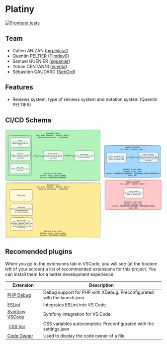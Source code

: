 # Platiny
[![Frontend tests](https://github.com/ESGI-69/challenge-5A-S1/actions/workflows/frontend.yml/badge.svg)](https://github.com/ESGI-69/challenge-5A-S1/actions/workflows/frontend.yml)

## Team
- Gatien ANIZAN ([mrpinkcat](https://github.com/mrpinkcat))
- Quentin PELTIER ([Timdev0](https://github.com/Timdev0))
- Samuel GUENIER ([sguenier](https://github.com/sguenier))
- Yohan CENTANNI ([ycenta](https://github.com/ycenta))
- Sébastien GAUDARD ([SebGrd](https://github.com/SebGrd))

## Features
- Reviews system, type of reviews system and notation system (Quentin PELTIER)

## CI/CD Schema
![CI/CID Schema img](./assets/ci-cd.png)

## Recomended plugins

When you go to the extensions tab in VSCode, you will see (at the bootom left of your screen) a list of recommended extensions for this project. You can install them for a better development experience.

| Extension | Description |
| --- | --- |
| [PHP Debug](https://marketplace.visualstudio.com/items?itemName=xdebug.php-debug) | Debug support for PHP with XDebug. Preconfigurated with the launch.json |
| [ESLint](https://marketplace.visualstudio.com/items?itemName=dbaeumer.vscode-eslint) | Integrates ESLint into VS Code. |
| [Symfony VSCode](https://marketplace.visualstudio.com/items?itemName=thenouillet.symfony-vscode) | Symfony integration for VS Code. |
| [CSS Var](https://marketplace.visualstudio.com/items?itemName=phoenisx.cssvar) | CSS variables autocomplete. Preconfigurated with the settings.json |
| [Code Owner](https://marketplace.visualstudio.com/items?itemName=jasonnutter.vscode-codeowners) | Used to display the code owner of a file. |
